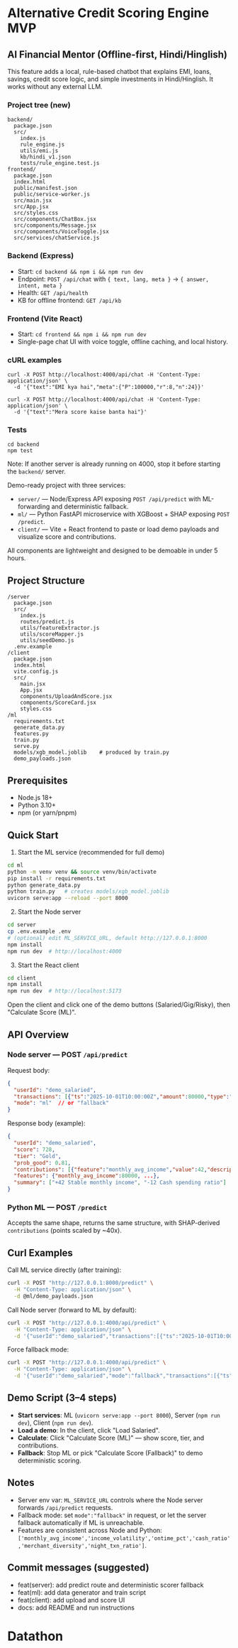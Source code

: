 # Alternative Credit Scoring Engine MVP
## AI Financial Mentor (Offline-first, Hindi/Hinglish)

This feature adds a local, rule-based chatbot that explains EMI, loans, savings, credit score logic, and simple investments in Hindi/Hinglish. It works without any external LLM.

### Project tree (new)
```
backend/
  package.json
  src/
    index.js
    rule_engine.js
    utils/emi.js
    kb/hindi_v1.json
    tests/rule_engine.test.js
frontend/
  package.json
  index.html
  public/manifest.json
  public/service-worker.js
  src/main.jsx
  src/App.jsx
  src/styles.css
  src/components/ChatBox.jsx
  src/components/Message.jsx
  src/components/VoiceToggle.jsx
  src/services/chatService.js
```

### Backend (Express)
- Start: `cd backend && npm i && npm run dev`
- Endpoint: `POST /api/chat` with `{ text, lang, meta }` → `{ answer, intent, meta }`
- Health: `GET /api/health`
- KB for offline frontend: `GET /api/kb`

### Frontend (Vite React)
- Start: `cd frontend && npm i && npm run dev`
- Single-page chat UI with voice toggle, offline caching, and local history.

### cURL examples
```
curl -X POST http://localhost:4000/api/chat -H 'Content-Type: application/json' \
  -d '{"text":"EMI kya hai","meta":{"P":100000,"r":8,"n":24}}'

curl -X POST http://localhost:4000/api/chat -H 'Content-Type: application/json' \
  -d '{"text":"Mera score kaise banta hai"}'
```

### Tests
```
cd backend
npm test
```

Note: If another server is already running on 4000, stop it before starting the `backend/` server.


Demo-ready project with three services:

- `server/` — Node/Express API exposing `POST /api/predict` with ML-forwarding and deterministic fallback.
- `ml/` — Python FastAPI microservice with XGBoost + SHAP exposing `POST /predict`.
- `client/` — Vite + React frontend to paste or load demo payloads and visualize score and contributions.

All components are lightweight and designed to be demoable in under 5 hours.

## Project Structure
```
/server
  package.json
  src/
    index.js
    routes/predict.js
    utils/featureExtractor.js
    utils/scoreMapper.js
    utils/seedDemo.js
  .env.example
/client
  package.json
  index.html
  vite.config.js
  src/
    main.jsx
    App.jsx
    components/UploadAndScore.jsx
    components/ScoreCard.jsx
    styles.css
/ml
  requirements.txt
  generate_data.py
  features.py
  train.py
  serve.py
  models/xgb_model.joblib    # produced by train.py
  demo_payloads.json
```

## Prerequisites
- Node.js 18+
- Python 3.10+
- npm (or yarn/pnpm)

## Quick Start

1) Start the ML service (recommended for full demo)
```bash
cd ml
python -m venv venv && source venv/bin/activate
pip install -r requirements.txt
python generate_data.py
python train.py   # creates models/xgb_model.joblib
uvicorn serve:app --reload --port 8000
```

2) Start the Node server
```bash
cd server
cp .env.example .env
# (optional) edit ML_SERVICE_URL, default http://127.0.0.1:8000
npm install
npm run dev  # http://localhost:4000
```

3) Start the React client
```bash
cd client
npm install
npm run dev  # http://localhost:5173
```

Open the client and click one of the demo buttons (Salaried/Gig/Risky), then "Calculate Score (ML)".

## API Overview

### Node server — POST `/api/predict`
Request body:
```json
{
  "userId": "demo_salaried",
  "transactions": [{"ts":"2025-10-01T10:00:00Z","amount":80000,"type":"credit","merchant":"ACME","channel":"Bank"}],
  "mode": "ml"  // or "fallback"
}
```
Response body (example):
```json
{
  "userId": "demo_salaried",
  "score": 728,
  "tier": "Gold",
  "prob_good": 0.81,
  "contributions": [{"feature":"monthly_avg_income","value":42,"description":"Stable monthly income +42"}],
  "features": {"monthly_avg_income":80000, ...},
  "summary": ["+42 Stable monthly income", "-12 Cash spending ratio"]
}
```

### Python ML — POST `/predict`
Accepts the same shape, returns the same structure, with SHAP-derived `contributions` (points scaled by ~40x).

## Curl Examples

Call ML service directly (after training):
```bash
curl -X POST "http://127.0.0.1:8000/predict" \
  -H "Content-Type: application/json" \
  -d @ml/demo_payloads.json
```

Call Node server (forward to ML by default):
```bash
curl -X POST "http://127.0.0.1:4000/api/predict" \
  -H "Content-Type: application/json" \
  -d '{"userId":"demo_salaried","transactions":[{"ts":"2025-10-01T10:00:00Z","amount":80000,"type":"credit","merchant":"ACME","channel":"Bank"}]}'
```

Force fallback mode:
```bash
curl -X POST "http://127.0.0.1:4000/api/predict" \
  -H "Content-Type: application/json" \
  -d '{"userId":"demo_salaried","mode":"fallback","transactions":[{"ts":"2025-10-01T10:00:00Z","amount":80000,"type":"credit","merchant":"ACME","channel":"Bank"}]}'
```

## Demo Script (3–4 steps)
- **Start services**: ML (`uvicorn serve:app --port 8000`), Server (`npm run dev`), Client (`npm run dev`).
- **Load a demo**: In the client, click "Load Salaried".
- **Calculate**: Click "Calculate Score (ML)" — show score, tier, and contributions.
- **Fallback**: Stop ML or pick "Calculate Score (Fallback)" to demo deterministic scoring.

## Notes
- Server env var: `ML_SERVICE_URL` controls where the Node server forwards `/api/predict` requests.
- Fallback mode: set `mode":"fallback"` in request, or let the server fallback automatically if ML is unreachable.
- Features are consistent across Node and Python: `['monthly_avg_income','income_volatility','ontime_pct','cash_ratio','merchant_diversity','night_txn_ratio']`.

## Commit messages (suggested)
- feat(server): add predict route and deterministic scorer fallback
- feat(ml): add data generator and train script
- feat(client): add upload and score UI
- docs: add README and run instructions
# Datathon
